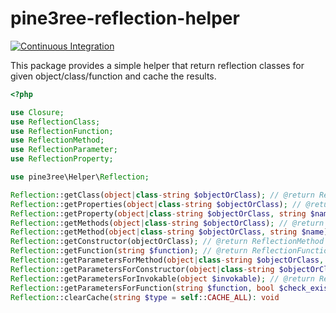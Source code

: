 # pine3ree-reflection-helper

[![Continuous Integration](https://github.com/pine3ree/pine3ree-reflection-helper/actions/workflows/continuos-integration.yml/badge.svg)](https://github.com/pine3ree/pine3ree-reflection-helper/actions/workflows/continuos-integration.yml)

This package provides a simple helper that return reflection classes for given
object/class/function and cache the results.

```php
<?php

use Closure;
use ReflectionClass;
use ReflectionFunction;
use ReflectionMethod;
use ReflectionParameter;
use ReflectionProperty;

use pine3ree\Helper\Reflection;

Reflection::getClass(object|class-string $objectOrClass); // @return ReflectionClass|null
Reflection::getProperties(object|class-string $objectOrClass); // @return array<string|ReflectionProperty>|null
Reflection::getProperty(object|class-string $objectOrClass, string $name); // @return ReflectionProperty|null
Reflection::getMethods(object|class-string $objectOrClass); // @return array<string|ReflectionMethod>|null
Reflection::getMethod(object|class-string $objectOrClass, string $name); // @return ReflectionMethod|null
Reflection::getConstructor(objectOrClass); // @return ReflectionMethod|null
Reflection::getFunction(string $function); // @return ReflectionFunction|null
Reflection::getParametersForMethod(object|class-string $objectOrClass, string $name, bool $check_existence = true); // @return array<int, ReflectionParameter>|null
Reflection::getParametersForConstructor(object|class-string $objectOrClass, bool  $check_existence = true); // @return ReflectionParameter[]|null
Reflection::getParametersForInvokable(object $invokable); // @return ReflectionParameter[]|null
Reflection::getParametersForFunction(string $function, bool $check_existence = true); // @return ReflectionParameter[]|null
Reflection::clearCache(string $type = self::CACHE_ALL): void

```

